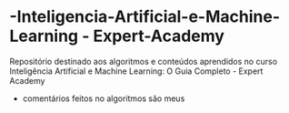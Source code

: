# -Inteligencia-Artificial-e-Machine-Learning - Expert-Academy
Repositório destinado aos algoritmos e conteúdos aprendidos no curso Inteligência Artificial e Machine Learning: O Guia Completo - Expert Academy
 - comentários feitos no algoritmos são meus 
